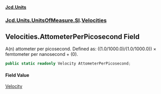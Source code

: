 #### [Jcd.Units](index.md 'index')
### [Jcd.Units.UnitsOfMeasure.SI](Jcd.Units.UnitsOfMeasure.SI.md 'Jcd.Units.UnitsOfMeasure.SI').[Velocities](Velocities.md 'Jcd.Units.UnitsOfMeasure.SI.Velocities')

## Velocities.AttometerPerPicosecond Field

A(n) attometer per picosecond. Defined as: ((1.0/1000.0)/(1.0/1000.0)) × femtometer per nanosecond + (0).

```csharp
public static readonly Velocity AttometerPerPicosecond;
```

#### Field Value
[Velocity](Velocity.md 'Jcd.Units.UnitTypes.Velocity')
